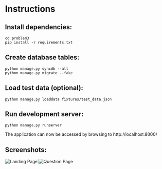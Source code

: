 Instructions
============

Install dependencies:
-----------------

    cd problem3
    pip install -r requirements.txt


Create database tables:
-----------------------

    python manage.py syncdb --all
    python manage.py migrate --fake
    
    
Load test data (optional):
---------------

    python manage.py loaddata fixtures/test_data.json
    
    
Run development server:
-----------------------

    python manage.py runserver
    
The application can now be accessed by browsing to http://localhost:8000/


Screenshots:
------------
![Landing Page](http://i.imgur.com/gDhc4.png)
![Question Page](http://i.imgur.com/2sKaJ.png)    
    